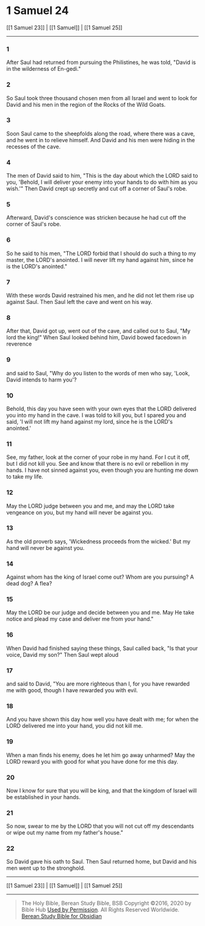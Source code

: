 # 1 Samuel 24

[[1 Samuel 23]] | [[1 Samuel]] | [[1 Samuel 25]]

---

### 1
After Saul had returned from pursuing the Philistines, he was told, "David is in the wilderness of En-gedi."

### 2
So Saul took three thousand chosen men from all Israel and went to look for David and his men in the region of the Rocks of the Wild Goats.

### 3
Soon Saul came to the sheepfolds along the road, where there was a cave, and he went in to relieve himself. And David and his men were hiding in the recesses of the cave.

### 4
The men of David said to him, "This is the day about which the LORD said to you, 'Behold, I will deliver your enemy into your hands to do with him as you wish.'" Then David crept up secretly and cut off a corner of Saul's robe.

### 5
Afterward, David's conscience was stricken because he had cut off the corner of Saul's robe.

### 6
So he said to his men, "The LORD forbid that I should do such a thing to my master, the LORD's anointed. I will never lift my hand against him, since he is the LORD's anointed."

### 7
With these words David restrained his men, and he did not let them rise up against Saul. Then Saul left the cave and went on his way.

### 8
After that, David got up, went out of the cave, and called out to Saul, "My lord the king!" When Saul looked behind him, David bowed facedown in reverence

### 9
and said to Saul, "Why do you listen to the words of men who say, 'Look, David intends to harm you'?

### 10
Behold, this day you have seen with your own eyes that the LORD delivered you into my hand in the cave. I was told to kill you, but I spared you and said, 'I will not lift my hand against my lord, since he is the LORD's anointed.'

### 11
See, my father, look at the corner of your robe in my hand. For I cut it off, but I did not kill you. See and know that there is no evil or rebellion in my hands. I have not sinned against you, even though you are hunting me down to take my life.

### 12
May the LORD judge between you and me, and may the LORD take vengeance on you, but my hand will never be against you.

### 13
As the old proverb says, 'Wickedness proceeds from the wicked.' But my hand will never be against you.

### 14
Against whom has the king of Israel come out? Whom are you pursuing? A dead dog? A flea?

### 15
May the LORD be our judge and decide between you and me. May He take notice and plead my case and deliver me from your hand."

### 16
When David had finished saying these things, Saul called back, "Is that your voice, David my son?" Then Saul wept aloud

### 17
and said to David, "You are more righteous than I, for you have rewarded me with good, though I have rewarded you with evil.

### 18
And you have shown this day how well you have dealt with me; for when the LORD delivered me into your hand, you did not kill me.

### 19
When a man finds his enemy, does he let him go away unharmed? May the LORD reward you with good for what you have done for me this day.

### 20
Now I know for sure that you will be king, and that the kingdom of Israel will be established in your hands.

### 21
So now, swear to me by the LORD that you will not cut off my descendants or wipe out my name from my father's house."

### 22
So David gave his oath to Saul. Then Saul returned home, but David and his men went up to the stronghold.

---

[[1 Samuel 23]] | [[1 Samuel]] | [[1 Samuel 25]]

---

> The Holy Bible, Berean Study Bible, BSB
> Copyright &copy;2016, 2020 by Bible Hub
> [Used by Permission](https://berean.bible/terms.htm). All Rights Reserved Worldwide.
> [Berean Study Bible for Obsidian](https://github.com/gapmiss/berean-study-bible-for-obsidian)</small>

